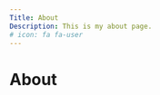 ```yaml
---
Title: About
Description: This is my about page.
# icon: fa fa-user
---
```


About
==========================




